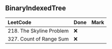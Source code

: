 ## BinaryIndexedTree

|          LeetCode                 | Done | Mark |
| :---                              | ---- | ---- |
| 218. The Skyline Problem |  ❌  |    |
| 327. Count of Range Sum |  ❌  |    |